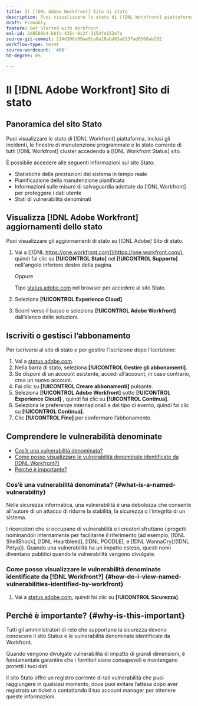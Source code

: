 ```yaml
---
title: Il [!DNL Adobe Workfront] Sito di stato
description: Puoi visualizzare lo stato di [!DNL Workfront] piattaforma, inclusi gli incidenti, le finestre di manutenzione programmate e lo stato corrente di tutti [!DNL Workfront] cluster accedendo a [!DNL Workfront Status] sito.
draft: Probably
feature: Get Started with Workfront
exl-id: 2d8509b4-b0fc-435c-8c2f-3154fe152e7a
source-git-commit: 114d306d99ae9ba0a18abd63a6137ad0568ab202
workflow-type: tm+mt
source-wordcount: '406'
ht-degree: 0%

---
```


# Il [!DNL Adobe Workfront] Sito di stato

## Panoramica del sito Stato

Puoi visualizzare lo stato di [!DNL Workfront] piattaforma, inclusi gli incidenti, le finestre di manutenzione programmate e lo stato corrente di tutti [!DNL Workfront] cluster accedendo a [!DNL Workfront Status] sito.

È possibile accedere alle seguenti informazioni sul sito Stato:

* Statistiche delle prestazioni del sistema in tempo reale
* Pianificazione della manutenzione pianificata
* Informazioni sulle misure di salvaguardia adottate da [!DNL Workfront] per proteggere i dati utente
* Stati di vulnerabilità denominati

## Visualizza [!DNL Adobe Workfront] aggiornamenti dello stato

Puoi visualizzare gli aggiornamenti di stato su [!DNL Adobe] Sito di stato.

1. Vai a [[!DNL https://one.workfront.com]](https://one.workfront.com/), quindi fai clic su **[!UICONTROL Stato]** nel **[!UICONTROL Supporto]** nell&#39;angolo inferiore destro della pagina.

   Oppure

   Tipo [status.adobe.com](http://status.adobe.com/) nel browser per accedere al sito Stato.

1. Seleziona **[!UICONTROL Experience Cloud]**.
1. Scorri verso il basso e seleziona **[!UICONTROL Adobe Workfront]** dall’elenco delle soluzioni.

## Iscriviti o gestisci l’abbonamento

Per iscriversi al sito di stato o per gestire l&#39;iscrizione dopo l&#39;iscrizione:

1. Vai a [status.adobe.com](http://status.adobe.com/).
1. Nella barra di stato, seleziona **[!UICONTROL Gestire gli abbonamenti]**.
1. Se disponi di un account esistente, accedi all’account; in caso contrario, crea un nuovo account.
1. Fai clic su **[!UICONTROL Creare abbonamenti]** pulsante.
1. Seleziona **[!UICONTROL Adobe Workfront]** sotto **[!UICONTROL Experience Cloud]** , quindi fai clic su **[!UICONTROL Continua]**.
1. Seleziona le preferenze internazionali e del tipo di evento, quindi fai clic su **[!UICONTROL Continua]**.
1. Clic **[!UICONTROL Fine]** per confermare l’abbonamento.

## Comprendere le vulnerabilità denominate

* [Cos’è una vulnerabilità denominata?](#what-is-a-named-vulnerability)
* [Come posso visualizzare le vulnerabilità denominate identificate da [!DNL Workfront?]](#how-do-i-view-named-vulnerabilities-identified-by-workfront)
* [Perché è importante?](#why-is-this-important)

### Cos’è una vulnerabilità denominata? {#what-is-a-named-vulnerability}

Nella sicurezza informatica, una vulnerabilità è una debolezza che consente all&#39;autore di un attacco di ridurre la stabilità, la sicurezza o l&#39;integrità di un sistema.

I ricercatori che si occupano di vulnerabilità e i creatori sfruttano i progetti nominandoli internamente per facilitarne il riferimento (ad esempio, [!DNL ShellShock], [!DNL Heartbleed], [!DNL POODLE], e [!DNL WannaCry]/[!DNL Petya]). Quando una vulnerabilità ha un impatto esteso, questi nomi diventano pubblici quando le vulnerabilità vengono divulgate.

### Come posso visualizzare le vulnerabilità denominate identificate da [!DNL Workfront?] {#how-do-i-view-named-vulnerabilities-identified-by-workfront}

1. Vai a  [status.adobe.com](https://status.adobe.com/it/), quindi fai clic su **[!UICONTROL Sicurezza]**.

## Perché è importante? {#why-is-this-important}

Tutti gli amministratori di rete che supportano la sicurezza devono conoscere il sito Status e le vulnerabilità denominate identificate da Workfront.

Quando vengono divulgate vulnerabilità di impatto di grandi dimensioni, è fondamentale garantire che i fornitori siano consapevoli e mantengano protetti i tuoi dati.

Il sito Stato offre un registro corrente di tali vulnerabilità che puoi raggiungere in qualsiasi momento, dove puoi evitare l’attesa dopo aver registrato un ticket o contattando il tuo account manager per ottenere queste informazioni.
